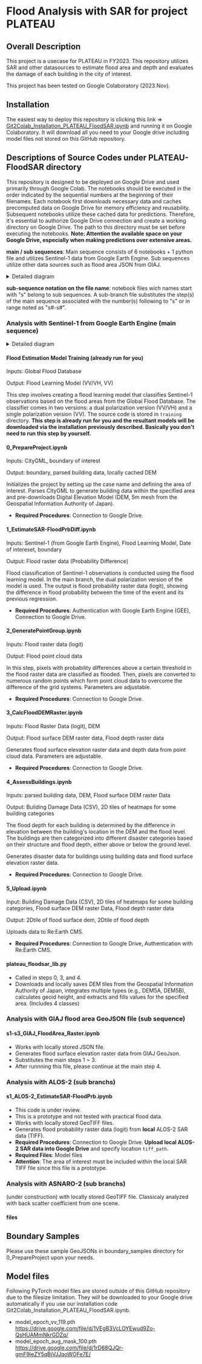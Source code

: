 # Flood Analysis with SAR for project PLATEAU

## Overall Description
This project is a usecase for PLATEAU in FY2023. This repository utilizes SAR and other datasources to estimate flood area and depth and evaluates the damage of each building in the city of interest.

This project has been tested on Google Colaboratory (2023.Nov).

## Installation
The easiest way to deploy this repository is clicking this link => <a href="https://colab.research.google.com/github/eukarya-inc/plateau-2023-uc01-satellite-analytics/blob/main/Git2Colab_Installation_PLATEAU_FloodSAR.ipynb" target="_blank">Git2Colab_Installation_PLATEAU_FloodSAR.ipynb</a> and running it on Google Colaboratory. It will download all you need to your Google drive including model files not stored on this GitHub repository. 

## Descriptions of Source Codes under PLATEAU-FloodSAR directory 
This repository is designed to be deployed on Google Drive and used primarily through Google Colab. The notebooks should be executed in the order indicated by the sequential numbers at the beginning of their filenames. Each notebook first downloads necessary data and caches precomputed data on Google Drive for memory efficiency and reusability. Subsequent notebooks utilize these cached data for predictions. Therefore, it's essential to authorize Google Drive connection and create a working directory on Google Drive. The path to this directory must be set before executing the notebooks. **Note: Attention the available space on your Google Drive, especially when making predictions over extensive areas.**

**main / sub sequences**: Main sequence consists of 6 notebooks + 1 python file and utilizes Sentinel-1 data from Google Earth Engine. Sub sequences utilize other data sources such as flood area JSON from GIAJ.
<details>
<summary><bf>Detailed diagram</bf></summary>
	
```mermaid
graph TD
	subgraph main sequence
	0prep["0_PrepareProject.ipynb"]-->1est["1_EstimateSAR-FloodPrbDiff.ipynb"]
	1est --> 2gen["2_GeneratePointGroup.ipynb"]
	2gen --> 3calc["3_CalcFloodDEMRaster.ipynb"]
	3calc --> 4asses["4_AssessBuildings.ipynb"]
	4asses --> 5up["5_Upload.ipynb"]
	end
	
	
	subgraph sub sequences
	0prep --> 1ALOS["s1_s1_ALOS-2_EstimateSAR-FloodPrb.ipynb"]
	1ALOS --> 2gen
	0prep -->  1-3GIAJ["s1-s3_GIAJ_FloodArea_Raster.ipynb"]
	1-3GIAJ --> 3calc
	end
```
</details>

**sub-sequence notation on the file name**: notebook files wich names start with "s" belong to sub sequences. A sub-branch file substitutes the step(s) of the main sequence associated with the number(s) following to "s" or in range noted as "s#-s#".

### Analysis with Sentinel-1 from Google Earth Engine (main sequence) 
<details>
<summary><bf>Detailed diagram</bf></summary>

```mermaid
graph TD
	Sentinel-1[/Sentinel-1/] --> GEE
	
	GEE--> UNET
	GEE --> UNET2
	
	GFD[/"Global Flood Database"/]--> UNET
	
	subgraph Flood Estimation Model Training
	UNET["Training with UNET/PyTorch"]-->LM[/"Flood learning model"/]
	end
	
	DEM[/"DEM (Elevation, Geospatial Information Authority of Japan)"/]--->loadingDEM
	CGML[/"CityGML"/] --> PlateauUtils
	
	
	subgraph plateau_floodsar_lib.py
	loadingDEM["caching DEM from GIAJ"] --> localDEM[/locally saved DEM/]
	localDEM --> loadinglocalDEM["loading locally saved DEM"]
	end
	
	PlateauUtils --> preloading

	subgraph 0_PrepareProject.ipynb
	boundary[/boundary data/]-->preloading
	preloading --> localBld[/locally saved parsed buildings/]
	preloading -----> loadingDEM
	preloading --> localBnd[/locally saved boundary/]
	end
	
	
	subgraph 1_EstimateSAR-FloodPrbDiff.ipynb
	date[/"Date of interest"/] --> UNET2
	LM --> UNET2
	localBnd-->UNET2["estimating flood probability with UNET/PyTorch"]
	UNET2 --> FR[/"Flood probability raster data"/]
	end
	
	subgraph 2_GeneratePointGroup.ipynb
	FR --> PT["Flood point cloud data generation"]
	PT --> PTD[/"Point cloud dataset"/]
	end
	
	subgraph 3_CalcFloodDEMRaster.ipynb
	PTD --> STAT["Statistical processing of point cloud"]
	STAT --> FLDepth[/"Flood-depth raster data"/]
	STAT --> FLDEM[/"Flood-surface-DEM raster data"/]
	end
	
	loadinglocalDEM --> STAT
	
	subgraph 4_AssessBuildings.ipynb
	FLDEM --> FDEVAL["Flood depth calculation for each building"]
	FDEVAL --> FCAT["Disaster category diagnosis for each building"]
	FCAT --> FCArray[/"Building damage data (CSV)"/]
	FCAT --> FCHEAT2Dtiles[/"Heat-map 2D tiles for some building categories"/]
	end
	
	loadinglocalDEM --> FDEVAL
	localBld --> FDEVAL
	
	subgraph 5_Upload.ipynb
	FLDepth ----->CnvTile
	FLDEM -----> CnvTile["Converting to tiles"]
	CnvTile --> FLDEM3Dtile[/"3D tile of flood surface"/]
	CnvTile --> FLDEM2Dtile[/"2D tile of flood surface"/]
	CnvTile --> FLDepth2Dtile[/"2D tile of flood depth category"/]
	FLDEM3Dtile --> upload["Uplaoding to Re:Earth"]
	FLDEM2Dtile --> upload
	FLDepth2Dtile --> upload
	FCArray --> upload
	FCHEAT2Dtiles --> upload
	end
	upload --> RECA["Re:EarthCmsAPI"]
```
</details>

#### Flood Estimation Model Training (already run for you)

Inputs: Global Flood Database

Output: Flood Learning Model (VV/VH, VV)

This step involves creating a flood learning model that classifies Sentinel-1 observations based on the flood areas from the Global Flood Database. The classifier comes in two versions: a dual polarization version (VV/VH) and a single polarization version (VV). The source code is stored in `training` directory. **This step is already run for you and the resultant models will be downloaded via the installation previously described. Basically you don't need to run this step by yourself.** 

#### 0_PrepareProject.ipynb
Inputs: CityGML, boundary of interest

Output: boundary, parsed building data, locally cached DEM

Initializes the project by setting up the case name and defining the area of interest. Parses CityGML to generate building data within the specified area and pre-downloads Digital Elevation Model (DEM, 5m mesh from the Geospatial Information Authority of Japan).
- **Required Procedures**: Connection to Google Drive.

#### 1_EstimateSAR-FloodPrbDiff.ipynb
Inputs: Sentinel-1 (from Google Earth Engine), Flood Learning Model, Date of intereset, boundary

Output: Flood raster data (Probability Difference)

Flood classification of Sentinel-1 observations is conducted using the flood learning model. In the main branch, the dual polarization version of the model is used. The output is flood probability raster data (logit), showing the difference in flood probability between the time of the event and its previous regression.
- **Required Procedures**: Authentication with Google Earth Engine (GEE), Connection to Google Drive.

#### 2_GeneratePointGroup.ipynb
Inputs: Flood raster data (logit) 

Output: Flood point cloud data

In this step, pixels with probability differences above a certain threshold in the flood raster data are classified as flooded. Then, pixels are converted to numerous random points which form point cloud data to overcome the difference of the grid systems. Parameters are adjustable.
- **Required Procedures**: Connection to Google Drive.

#### 3_CalcFloodDEMRaster.ipynb
Inputs: Flood Raster Data (logit), DEM 

Output: Flood surface DEM raster data, Flood depth raster data

Generates flood surface elevation raster data and depth data from point cloud data. Parameters are adjustable.

- **Required Procedures**: Connection to Google Drive.

#### 4_AssessBuildings.ipynb
Inputs: parsed building data, DEM, Flood surface DEM raster Data

Output: Building Damage Data (CSV), 2D tiles of heatmaps for some building categories

The flood depth for each building is determined by the difference in elevation between the building's location in the DEM and the flood level. The buildings are then categorized into different disaster categories based on their structure and flood depth, either above or below the ground level.

Generates disaster data for buildings using building data and flood surface elevation raster data.
- **Required Procedures**: Connection to Google Drive.

#### 5_Upload.ipynb
Input: Building Damage Data (CSV), 2D tiles of heatmaps for some building categories, Flood surface DEM raster Data, Flood depth raster data

Output: 2Dtile of flood surface dem, 2Dtile of flood depth

Uploads data to Re:Earth CMS.
- **Required Procedures**: Connection to Google Drive, Authentication with Re:Earth CMS.

#### plateau_floodsar_lib.py
- Called in steps 0, 3, and 4.
- Downloads and locally saves DEM tiles from the Geospatial Information Authority of Japan, integrates multiple types (e.g., DEM5A, DEM5B), calculates geoid height, and extracts and fills values for the specified area. (Includes 4 classes)

### Analysis with GIAJ flood area GeoJSON file (sub sequence)
#### s1-s3_GIAJ_FloodArea_Raster.ipynb
- Works with locally stored JSON file.
- Generates flood surface elevation raster data from GIAJ GeoJson.
- Substitutes the main steps 1 ~ 3.
- After runnning this file, please continue at the main step 4.

### Analysis with ALOS-2 (sub branchs)
#### s1_ALOS-2_EstimateSAR-FloodPrb.ipynb
- This code is under review.
- This is a prototype and not tested with practical flood data.
- Works with locally stored GeoTIFF files. 
- Generates flood probability raster data (logit) from **local** ALOS-2 SAR data (TIFF).
- **Required Procedures**: Connection to Google Drive. **Upload local ALOS-2 SAR data into Google Drive** and specify location `tiff_path`.
- **Required Files**: Model files
- **Attention**: The area of interest must be included within the local SAR TIFF file since this file is a prototype.
  
### Analysis with ASNARO-2 (sub branchs)
(under construction)
with locally stored GeoTIFF file. Classicaly analyzed with back scatter coefficient from one scene.
#### files

## Boundary Samples
Please use these sample GeoJSONs in boundary_samples directory for 0_PrepareProject upon your needs.

## Model files
Following PyTorch model files are stored outside of this GitHub repository due to the filesize limitation. They will be downloaded to your Google drive automatically if you use our installation code Git2Colab_Installation_PLATEAU_FloodSAR.ipynb.
- model_epoch_vv_119.pth https://drive.google.com/file/d/1VEgB3VcLOYEwud9Zo-QsHUAMmNkrGDZq/
- model_epoch_aug_mask_100.pth https://drive.google.com/file/d/1rD68QJQr-gmF9jeZY5qBjVJJqoWOFe7E/
